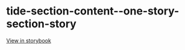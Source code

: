# tide-section-content--one-story-section-story

[View in storybook](https://raw.githack.com/Independent-Digital-News-and-Media-Ltd/indy-pwamp-sb/PR-2383-sb/index.html?path=/story/tide-section-content--one-story-section-story)